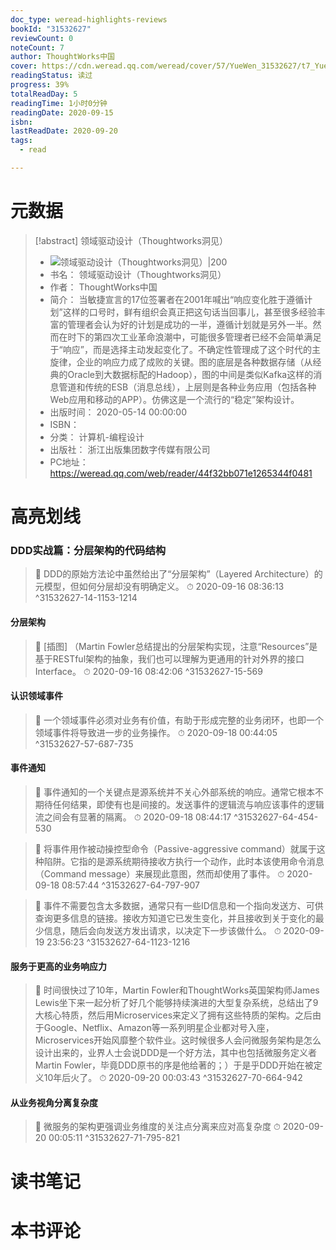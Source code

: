 ```yaml
---
doc_type: weread-highlights-reviews
bookId: "31532627"
reviewCount: 0
noteCount: 7
author: ThoughtWorks中国
cover: https://cdn.weread.qq.com/weread/cover/57/YueWen_31532627/t7_YueWen_31532627.jpg
readingStatus: 读过
progress: 39%
totalReadDay: 5
readingTime: 1小时0分钟
readingDate: 2020-09-15
isbn: 
lastReadDate: 2020-09-20
tags:
  - read

---
```

# 元数据
> [!abstract] 领域驱动设计（Thoughtworks洞见）
> - ![ 领域驱动设计（Thoughtworks洞见）|200](https://cdn.weread.qq.com/weread/cover/57/YueWen_31532627/t7_YueWen_31532627.jpg)
> - 书名： 领域驱动设计（Thoughtworks洞见）
> - 作者： ThoughtWorks中国
> - 简介： 当敏捷宣言的17位签署者在2001年喊出“响应变化胜于遵循计划”这样的口号时，鲜有组织会真正把这句话当回事儿，甚至很多经验丰富的管理者会认为好的计划是成功的一半，遵循计划就是另外一半。然而在时下的第四次工业革命浪潮中，可能很多管理者已经不会简单满足于“响应”，而是选择主动发起变化了。不确定性管理成了这个时代的主旋律，企业的响应力成了成败的关键。图的底层是各种数据存储（从经典的Oracle到大数据标配的Hadoop），图的中间是类似Kafka这样的消息管道和传统的ESB（消息总线），上层则是各种业务应用（包括各种Web应用和移动的APP）。仿佛这是一个流行的“稳定”架构设计。
> - 出版时间： 2020-05-14 00:00:00
> - ISBN： 
> - 分类： 计算机-编程设计
> - 出版社： 浙江出版集团数字传媒有限公司
> - PC地址：https://weread.qq.com/web/reader/44f32bb071e1265344f0481

# 高亮划线

### DDD实战篇：分层架构的代码结构

> 📌 DDD的原始方法论中虽然给出了“分层架构”（Layered Architecture）的元模型，但如何分层却没有明确定义。 
> ⏱ 2020-09-16 08:36:13 ^31532627-14-1153-1214

#### 分层架构

> 📌 [插图]
   （Martin Fowler总结提出的分层架构实现，注意“Resources”是基于RESTful架构的抽象，我们也可以理解为更通用的针对外界的接口Interface。 
> ⏱ 2020-09-16 08:42:06 ^31532627-15-569

#### 认识领域事件

> 📌 一个领域事件必须对业务有价值，有助于形成完整的业务闭环，也即一个领域事件将导致进一步的业务操作。 
> ⏱ 2020-09-18 00:44:05 ^31532627-57-687-735

#### 事件通知

> 📌 事件通知的一个关键点是源系统并不关心外部系统的响应。通常它根本不期待任何结果，即使有也是间接的。发送事件的逻辑流与响应该事件的逻辑流之间会有显著的隔离。 
> ⏱ 2020-09-18 08:44:17 ^31532627-64-454-530

> 📌 将事件用作被动操控型命令（Passive-aggressive command）就属于这种陷阱。它指的是源系统期待接收方执行一个动作，此时本该使用命令消息（Command message）来展现此意图，然而却使用了事件。 
> ⏱ 2020-09-18 08:57:44 ^31532627-64-797-907

> 📌 事件不需要包含太多数据，通常只有一些ID信息和一个指向发送方、可供查询更多信息的链接。接收方知道它已发生变化，并且接收到关于变化的最少信息，随后会向发送方发出请求，以决定下一步该做什么。 
> ⏱ 2020-09-19 23:56:23 ^31532627-64-1123-1216

#### 服务于更高的业务响应力

> 📌 时间很快过了10年，Martin Fowler和ThoughtWorks英国架构师James Lewis坐下来一起分析了好几个能够持续演进的大型复杂系统，总结出了9大核心特质，然后用Microservices来定义了拥有这些特质的架构。之后由于Google、Netflix、Amazon等一系列明星企业都对号入座，Microservices开始风靡整个软件业。这时候很多人会问微服务架构是怎么设计出来的，业界人士会说DDD是一个好方法，其中也包括微服务定义者Martin Fowler，毕竟DDD原书的序是他给著的；）于是乎DDD开始在被定义10年后火了。 
> ⏱ 2020-09-20 00:03:43 ^31532627-70-664-942

#### 从业务视角分离复杂度

> 📌 微服务的架构更强调业务维度的关注点分离来应对高复杂度 
> ⏱ 2020-09-20 00:05:11 ^31532627-71-795-821

# 读书笔记

# 本书评论

